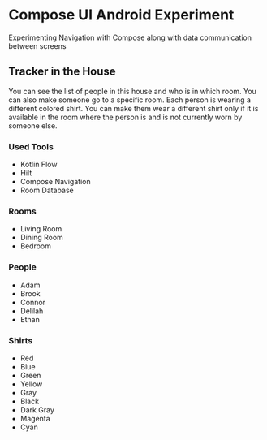 # Compose UI Android Experiment
Experimenting Navigation with Compose along with data communication between screens

## Tracker in the House
You can see the list of people in this house and who is in which room. 
You can also make someone go to a specific room.
Each person is wearing a different colored shirt. You can make them wear a different shirt only 
if it is available in the room where the person is and is not currently worn by someone else.

### Used Tools
- Kotlin Flow
- Hilt
- Compose Navigation
- Room Database

### Rooms
- Living Room
- Dining Room
- Bedroom

### People
- Adam
- Brook
- Connor
- Delilah
- Ethan

### Shirts
- Red
- Blue
- Green
- Yellow
- Gray
- Black
- Dark Gray
- Magenta
- Cyan
